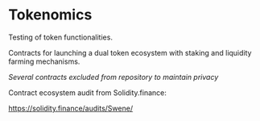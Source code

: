 # Tokenomics
Testing of token functionalities.

Contracts for launching a dual token ecosystem with staking and liquidity farming mechanisms. 

*Several contracts excluded from repository to maintain privacy*


Contract ecosystem audit from Solidity.finance:

https://solidity.finance/audits/Swene/
